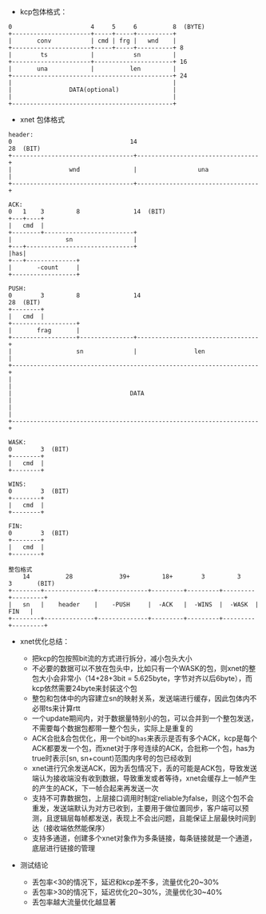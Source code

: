 * kcp包体格式：
```
0                      4     5     6          8  (BYTE)
+----------------------+-----+-----+----------+
|       conv           | cmd | frg |   wnd    |
+----------------------+-----+-----+----------+ 8
|        ts            |           sn         |
+----------------------+----------------------+ 16
|       una            |          len         |
+---------------------------------------------+ 24
|                                             |
|                DATA(optional)               |
|                                             |
+---------------------------------------------+
```
* xnet 包体格式
```
header:
0                                 14                                  28  (BIT)
+----------------------------------+----------------------------------+
|                wnd               |                 una              |
+----------------------------------+----------------------------------+

ACK:
0   1    3         8               14  (BIT)
+---+----+
|   cmd  |
+--------+-------------------------+
|               sn                 |
+---+------------------------------+
|has|
+---+--------------+
|       -count     |
+------------------+

PUSH:
0        3         8               14                                 28  (BIT)
+--------+
|   cmd  |
+------------------+
|       frag       |
+------------------+---------------+----------------------------------+
|                  sn              |                len               |
+---------------------------------------------------------------------+
|                                                                     |
|                                 DATA                                |
|                                                                     |
+---------------------------------------------------------------------+

WASK:
0        3  (BIT)
+--------+
|   cmd  |
+--------+

WINS:
0        3  (BIT)
+--------+
|   cmd  |
+--------+

FIN:
0        3  (BIT)
+--------+
|   cmd  |
+--------+

整包格式
    14          28             39+         18+        3         3         3       (BIT)
+--------+--------------+--------------+---------+---------+---------+---------+
|   sn   |    header    |    -PUSH     |  -ACK   |  -WINS  |  -WASK  |   FIN   |
+--------+--------------+--------------+---------+---------+---------+---------+
```

* xnet优化总结：
    - 把kcp的包按照bit流的方式进行拆分，减小包头大小
    - 不必要的数据可以不放在包头中，比如只有一个WASK的包，则xnet的整包大小会非常小（14+28+3bit = 5.625byte，字节对齐以后6byte），而kcp依然需要24byte来封装这个包
    - 整包和包体中的内容建立sn的映射关系，发送端进行缓存，因此包体内不必带ts来计算rtt
    - 一个update期间内，对于数据量特别小的包，可以合并到一个整包发送，不需要每个数据包都带一整个包头，实际上是重复的
    - ACK合批&合包优化，用一个bit的`has`来表示是否有多个ACK，kcp是每个ACK都要发一个包，而xnet对于序号连续的ACK，合批称一个包，has为true时表示[sn, sn+count)范围内序号的包已经收到
    - xnet进行冗余发送ACK，因为丢包情况下，丢的可能是ACK包，导致发送端认为接收端没有收到数据，导致重发或者等待，xnet会缓存上一帧产生的产生的ACK，下一帧合起来再发送一次
    - 支持不可靠数据包，上层接口调用时制定reliable为false，则这个包不会重发，发送端默认为对方已收到，主要用于做位置同步，客户端可以预测，且逻辑层每帧都发送，表现上不会出问题，且能保证上层最快时间到达（接收端依然能保序）
    - 支持多通道，创建多个xnet对象作为多条链接，每条链接就是一个通道，底层进行链接的管理

* 测试结论
    - 丢包率<30的情况下，延迟和kcp差不多，流量优化20~30%
    - 丢包率>30的情况下，延迟优化20~30%，流量优化30~40%
    - 丢包率越大流量优化越显著